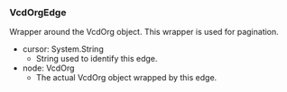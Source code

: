 ### VcdOrgEdge
Wrapper around the VcdOrg object. This wrapper is used for pagination.

- cursor: System.String
  - String used to identify this edge.
- node: VcdOrg
  - The actual VcdOrg object wrapped by this edge.
